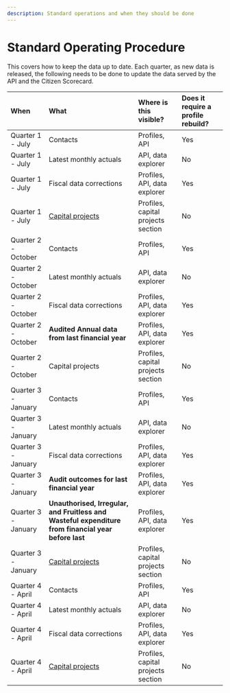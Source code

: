 ```yaml
---
description: Standard operations and when they should be done
---
```


# Standard Operating Procedure

This covers how to keep the data up to date. Each quarter, as new data is released, the following needs to be done to update the data served by the API and the Citizen Scorecard.

| When | What | Where is this visible? | Does it require a profile rebuild? |
| :--- | :--- | :--- | :--- |
| Quarter 1 - July | Contacts | Profiles, API | Yes |
| Quarter 1 - July | Latest monthly actuals | API, data explorer | No |
| Quarter 1 - July | Fiscal data corrections | Profiles, API, data explorer | Yes |
| Quarter 1 - July | [Capital projects](capital-projects.md) | Profiles, capital projects section | No |
| Quarter 2 - October | Contacts | Profiles, API | Yes |
| Quarter 2 - October | Latest monthly actuals | API, data explorer | No |
| Quarter 2 - October | Fiscal data corrections | Profiles, API, data explorer | Yes |
| Quarter 2 - October | **Audited Annual data from last financial year** | Profiles, API, data explorer | Yes |
| Quarter 2 - October | Capital projects | Profiles, capital projects section | No |
| Quarter 3 - January | Contacts | Profiles, API | Yes |
| Quarter 3 - January | Latest monthly actuals | API, data explorer | No |
| Quarter 3 - January | Fiscal data corrections | Profiles, API, data explorer | Yes |
| Quarter 3 - January | **Audit outcomes for last financial year** | Profiles, API, data explorer | Yes |
| Quarter 3 - January | **Unauthorised, Irregular, and Fruitless and Wasteful expenditure from financial year before last** | Profiles, API, data explorer | Yes |
| Quarter 3 - January | [Capital projects](capital-projects.md) | Profiles, capital projects section | No |
| Quarter 4 - April | Contacts | Profiles, API | Yes |
| Quarter 4 - April | Latest monthly actuals | API, data explorer | No |
| Quarter 4 - April | Fiscal data corrections | Profiles, API, data explorer | Yes |
| Quarter 4 - April | [Capital projects](capital-projects.md) | Profiles, capital projects section | No |



